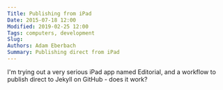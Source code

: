 ```yaml
---
Title: Publishing from iPad
Date: 2015-07-18 12:00
Modified: 2019-02-25 12:00
Tags: computers, development
Slug: 
Authors: Adam Eberbach
Summary: Publishing direct from iPad
---
```

I'm trying out a very serious iPad app named Editorial, and a workflow to publish direct to Jekyll on GitHub - does it work?
